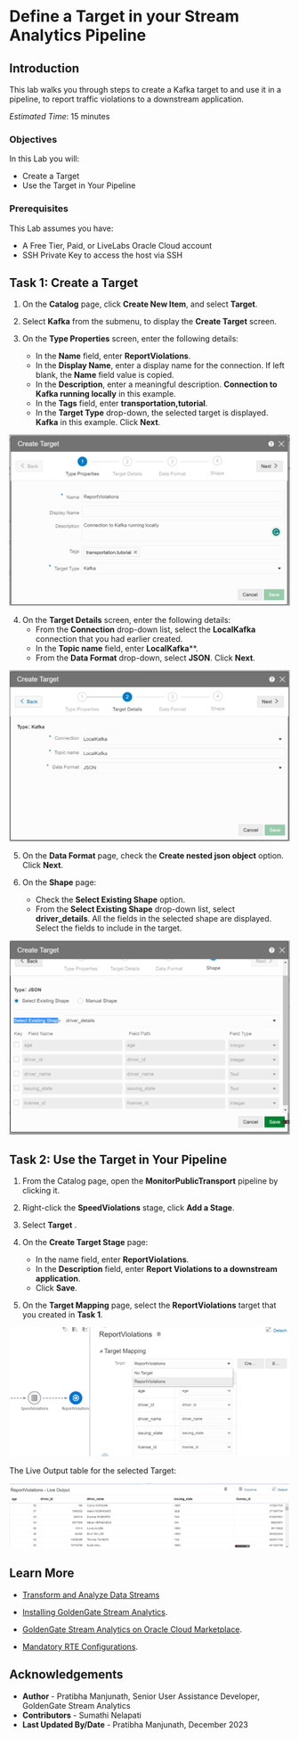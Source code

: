 
# Define a Target in your Stream Analytics Pipeline

## Introduction

This lab walks you through steps to create a Kafka target to and use it in a pipeline, to report traffic violations to a downstream application.


*Estimated Time*: 15 minutes

### Objectives
In this Lab you will:
- Create a Target
- Use the Target in Your Pipeline

### Prerequisites
This Lab assumes you have:
- A Free Tier, Paid, or LiveLabs Oracle Cloud account
- SSH Private Key to access the host via SSH

## **Task 1:** Create a Target

1. On the **Catalog** page, click **Create New Item**, and select **Target**.

2. Select **Kafka** from the submenu, to display the **Create Target** screen.

3. On the **Type Properties** screen, enter the following details:
    -  In the **Name** field, enter **ReportViolations**.
    -  In the **Display Name**, enter a display name for the connection. If left blank, the **Name** field value is copied.
    -  In the **Description**, enter a meaningful description. **Connection to Kafka running locally** in this example.
    -  In the **Tags** field, enter **transportation,tutorial**.
    -  In the **Target Type** drop-down, the selected target is displayed. **Kafka** in this example. Click **Next**.

![Creating a Kafka Target](./images/CreateTarget.PNG "")

4. On the **Target Details** screen, enter the following details:
    - From the **Connection** drop-down list, select the **LocalKafka** connection that you had earlier created.
    - In the **Topic name** field, enter **LocalKafka****.
    - From the **Data Format** drop-down, select **JSON**. Click **Next**.

![Adding Target Details](./images/TargetDet.PNG "")

5. On the **Data Format** page, check the **Create nested json object** option. Click **Next**.

6. On the **Shape** page: 
    - Check the **Select Existing Shape** option.
    - From the **Select Existing Shape** drop-down list, select **driver_details**. All the fields in the selected shape are displayed. Select the fields to include in the target.

![Assigning Target Shape](./images/TarShape.PNG "")

## **Task 2:** Use the Target in Your Pipeline

1. From the Catalog page, open the **MonitorPublicTransport** pipeline by clicking it.

2. Right-click the **SpeedViolations** stage, click **Add a Stage**.

3. Select **Target** .

4. On the **Create Target Stage** page:

    - In the name field, enter **ReportViolations**.
    - In the **Description** field, enter **Report Violations to a downstream application**.
    - Click **Save**.

5. On the **Target Mapping** page, select the **ReportViolations** target that you created in **Task 1**.

![Target Mapping in Pipeline Editor](./images/TarMap.PNG "")

The Live Output table for the selected Target:

![Report Violations Traget Live Output](./images/TargetLivOP.PNG "")


## Learn More

* [Transform and Analyze Data Streams](https://docs.oracle.com/en/middleware/fusion-middleware/osa/19.1/using/creating-pipeline-transform-and-analyze-data-streams.html#GUID-9DB9B57A-1095-4557-ACB9-816A696EB121)

* [Installing GoldenGate Stream Analytics](https://docs.oracle.com/en/middleware/fusion-middleware/osa/19.1/install/how-install-goldengate-stream-analytics.html#GUID-13BC895D-6AD1-4398-98E2-B5BE5B14D26B).

* [GoldenGate Stream Analytics on Oracle Cloud Marketplace](https://docs.oracle.com/en/middleware/fusion-middleware/osa/19.1/osamp/getting-started-goldengate-stream-analytics-oci.html#GUID-B488861E-1C43-4177-A1F8-40F8E44754AD).

* [Mandatory RTE Configurations](https://docs.oracle.com/en/middleware/fusion-middleware/osa/19.1/using/configuring-runtime-environment.html#GUID-EB33DDFD-7444-434D-8944-059564A453FD).

## Acknowledgements
* **Author** - Pratibha Manjunath, Senior User Assistance Developer, GoldenGate Stream Analytics
* **Contributors** - Sumathi Nelapati
* **Last Updated By/Date** - Pratibha Manjunath, December 2023
